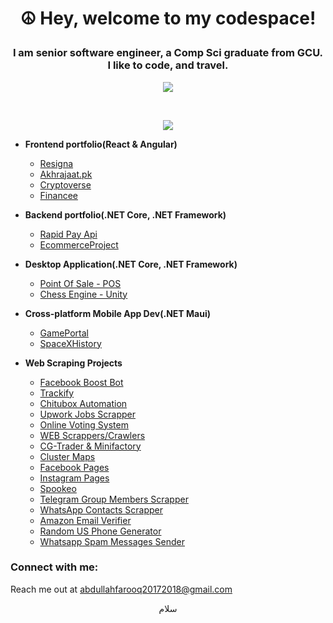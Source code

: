 # <p align="center">☮ Hey, welcome to my codespace!</p>

### <p align="center">I am senior software engineer, a Comp Sci graduate from GCU. I like to code, and travel.</p>

<a align="center"><p align="center">![](https://komarev.com/ghpvc/?username=AbdullahFarooq123)</p></a>
<br/> 

<!-- <b>My GitHub Stats</b> -->

<!-- 
<a href="http://www.github.com/abdi-z"><img src="https://github-readme-stats.vercel.app/api?username=AbdullahFarooq123&show_icons=true&hide=&count_private=true&title_color=6366f1&text_color=a855f7&icon_color=ec4899&bg_color=0f172a&hide_border=true&show_icons=true" alt="AbdullahFarooq123's GitHub stats" /></a>
 -->

<!-- <a href="https://github.com/AbdullahFarooq123" align="right"><img src="https://github-readme-stats.vercel.app/api/top-langs/?username=AbdullahFarooq123&langs_count=10&title_color=6366f1&text_color=a855f7&icon_color=ec4899&bg_color=0f172a&hide_border=true&locale=en&custom_title=Top%20%Languages" alt="Top Languages" /></a> -->

<p align="center"><a href="http://www.github.com/AbdullahFarooq123"><img src="https://github-readme-streak-stats.herokuapp.com/?user=AbdullahFarooq123&stroke=a855f7&background=0f172a&ring=6366f1&fire=6366f1&currStreakNum=a855f7&currStreakLabel=6366f1&sideNums=a855f7&sideLabels=a855f7&dates=a855f7&hide_border=true" /></a></p>

- <b>Frontend portfolio(React & Angular)</b>
  - [Resigna](https://github.com/AbdullahFarooq123/Resigna)
  - [Akhrajaat.pk](https://github.com/AbdullahFarooq123/Akhrajaat.pk)
  - [Cryptoverse](https://github.com/AbdullahFarooq123/Cryptoverse)
  - [Financee](https://github.com/AbdullahFarooq123/Financee)

- <b>Backend portfolio(.NET Core, .NET Framework)</b>
  - [Rapid Pay Api](https://github.com/AbdullahFarooq123/RapidPay)
  - [EcommerceProject](https://github.com/AbdullahFarooq123/nopCommerce)
 
- <b>Desktop Application(.NET Core, .NET Framework)</b>
  - [Point Of Sale - POS](https://github.com/AbdullahFarooq123/POS-C-sharp-.Net)
  - [Chess Engine - Unity](https://github.com/AbdullahFarooq123/Chess-Engine-Unity-C-)
 
- <b>Cross-platform Mobile App Dev(.NET Maui)</b>
  - [GamePortal](https://github.com/AbdullahFarooq123/GamePortal)
  - [SpaceXHistory](https://github.com/AbdullahFarooq123/SpaceXHistory)

- <b>Web Scraping Projects</b>
  - [Facebook Boost Bot](https://github.com/AbdullahFarooq123/Facebook-BoostBot-Python)
  - [Trackify](https://github.com/AbdullahFarooq123/Trackify-Python)
  - [Chitubox Automation](https://github.com/AbdullahFarooq123/Chitbox-Automation-Python)
  - [Upwork Jobs Scrapper](https://github.com/AbdullahFarooq123/Upwork-Jobs-Scrapper-Selenium)
  - [Online Voting System](https://github.com/AbdullahFarooq123/Online-Voting-System)
  - [WEB Scrappers/Crawlers](https://github.com/AbdullahFarooq123/Web_Scrappers-Selenium)
  - [CG-Trader & Minifactory](https://github.com/AbdullahFarooq123/Web_Scrappers-Selenium/tree/main/3D_Printer_Web_Scraping)
  - [Cluster Maps](https://github.com/AbdullahFarooq123/Web_Scrappers-Selenium/tree/main/Cluster%20Maps%20Scrapper)
  - [Facebook Pages](https://github.com/AbdullahFarooq123/Web_Scrappers-Selenium/tree/main/Facebook%20Pages%20Scrapper)
  - [Instagram Pages](https://github.com/AbdullahFarooq123/Web_Scrappers-Selenium/tree/main/Instagram%20Pages%20Scrapper)
  - [Spookeo](https://github.com/AbdullahFarooq123/Web_Scrappers-Selenium/tree/main/Spookeo%20Scrapper)
  - [Telegram Group Members Scrapper](https://github.com/AbdullahFarooq123/Web_Scrappers-Selenium/tree/main/Telegram%20Group%20Members%20Scrapper)
  - [WhatsApp Contacts Scrapper](https://github.com/AbdullahFarooq123/Web_Scrappers-Selenium/tree/main/WhatsAppContactsScrapper)
  - [Amazon Email Verifier](https://github.com/AbdullahFarooq123/Web_Scrappers-Selenium/tree/main/Amazon%20Email%20Verifier)
  - [Random US Phone Generator](https://github.com/AbdullahFarooq123/Web_Scrappers-Selenium/tree/main/Random%20US%20Phone%20Generator)
  - [Whatsapp Spam Messages Sender](https://github.com/AbdullahFarooq123/Web_Scrappers-Selenium/tree/main/Whatsapp%20Spam%20Messages)


### Connect with me:
Reach me out at [abdullahfarooq20172018@gmail.com](mailto:abdullahfarooq20172018@gmail.com?subject=Got%20an%20opportunity%20for%20you)
<p align="center">
 سلام
</p>
